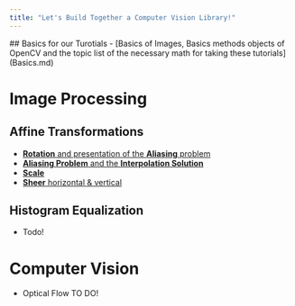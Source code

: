 ```yaml
---
title: "Let's Build Together a Computer Vision Library!"
---
```

<head>
<!-- Global site tag (gtag.js) - Google Analytics -->
<script async src="https://www.googletagmanager.com/gtag/js?id=UA-213391535-1"></script>
<script>
  window.dataLayer = window.dataLayer || [];
  function gtag(){dataLayer.push(arguments);}
  gtag('js', new Date());

  gtag('config', 'UA-213391535-1');
</script>
</head>
## Basics for our Turotials
- [Basics of Images, Basics methods objects of OpenCV and the topic list of the necessary math for taking these tutorials](Basics.md)


# Image Processing
## Affine Transformations
- [**Rotation** and presentation of the **Aliasing** problem](Rotation.md)
- [**Aliasing Problem** and the **Interpolation Solution**](interpolation.md)
- [**Scale**](AffineTransformations.md)
- [**Sheer** horizontal & vertical](AffineTransformations.md)


## Histogram Equalization
- Todo!



# Computer Vision
- Optical Flow TO DO!

